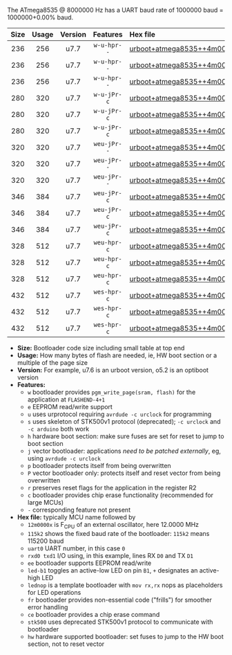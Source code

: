 The ATmega8535 @ 8000000 Hz has a UART baud rate of 1000000 baud = 1000000+0.00% baud.

|Size|Usage|Version|Features|Hex file|
|:-:|:-:|:-:|:-:|:--|
|236|256|u7.7|`w-u-hpr--`|[urboot+atmega8535++4m0000x++500k0_uart0_rxd0_txd1_led+b0_fr_hw.hex](https://raw.githubusercontent.com/stefanrueger/urboot.hex/main/mcus/atmega8535/external_oscillator/fcpu++4m0000_Hz/br++500k0_bps/urboot+atmega8535++4m0000x++500k0_uart0_rxd0_txd1_led+b0_fr_hw.hex)|
|236|256|u7.7|`w-u-hpr--`|[urboot+atmega8535++4m0000x++500k0_uart0_rxd0_txd1_led+b7_fr_hw.hex](https://raw.githubusercontent.com/stefanrueger/urboot.hex/main/mcus/atmega8535/external_oscillator/fcpu++4m0000_Hz/br++500k0_bps/urboot+atmega8535++4m0000x++500k0_uart0_rxd0_txd1_led+b7_fr_hw.hex)|
|236|256|u7.7|`w-u-hpr--`|[urboot+atmega8535++4m0000x++500k0_uart0_rxd0_txd1_lednop_fr_hw.hex](https://raw.githubusercontent.com/stefanrueger/urboot.hex/main/mcus/atmega8535/external_oscillator/fcpu++4m0000_Hz/br++500k0_bps/urboot+atmega8535++4m0000x++500k0_uart0_rxd0_txd1_lednop_fr_hw.hex)|
|280|320|u7.7|`w-u-jPr-c`|[urboot+atmega8535++4m0000x++500k0_uart0_rxd0_txd1_led+b0_fr_ce.hex](https://raw.githubusercontent.com/stefanrueger/urboot.hex/main/mcus/atmega8535/external_oscillator/fcpu++4m0000_Hz/br++500k0_bps/urboot+atmega8535++4m0000x++500k0_uart0_rxd0_txd1_led+b0_fr_ce.hex)|
|280|320|u7.7|`w-u-jPr-c`|[urboot+atmega8535++4m0000x++500k0_uart0_rxd0_txd1_led+b7_fr_ce.hex](https://raw.githubusercontent.com/stefanrueger/urboot.hex/main/mcus/atmega8535/external_oscillator/fcpu++4m0000_Hz/br++500k0_bps/urboot+atmega8535++4m0000x++500k0_uart0_rxd0_txd1_led+b7_fr_ce.hex)|
|280|320|u7.7|`w-u-jPr-c`|[urboot+atmega8535++4m0000x++500k0_uart0_rxd0_txd1_lednop_fr_ce.hex](https://raw.githubusercontent.com/stefanrueger/urboot.hex/main/mcus/atmega8535/external_oscillator/fcpu++4m0000_Hz/br++500k0_bps/urboot+atmega8535++4m0000x++500k0_uart0_rxd0_txd1_lednop_fr_ce.hex)|
|320|320|u7.7|`weu-jPr--`|[urboot+atmega8535++4m0000x++500k0_uart0_rxd0_txd1_ee_led+b0_fr.hex](https://raw.githubusercontent.com/stefanrueger/urboot.hex/main/mcus/atmega8535/external_oscillator/fcpu++4m0000_Hz/br++500k0_bps/urboot+atmega8535++4m0000x++500k0_uart0_rxd0_txd1_ee_led+b0_fr.hex)|
|320|320|u7.7|`weu-jPr--`|[urboot+atmega8535++4m0000x++500k0_uart0_rxd0_txd1_ee_led+b7_fr.hex](https://raw.githubusercontent.com/stefanrueger/urboot.hex/main/mcus/atmega8535/external_oscillator/fcpu++4m0000_Hz/br++500k0_bps/urboot+atmega8535++4m0000x++500k0_uart0_rxd0_txd1_ee_led+b7_fr.hex)|
|320|320|u7.7|`weu-jPr--`|[urboot+atmega8535++4m0000x++500k0_uart0_rxd0_txd1_ee_lednop_fr.hex](https://raw.githubusercontent.com/stefanrueger/urboot.hex/main/mcus/atmega8535/external_oscillator/fcpu++4m0000_Hz/br++500k0_bps/urboot+atmega8535++4m0000x++500k0_uart0_rxd0_txd1_ee_lednop_fr.hex)|
|346|384|u7.7|`weu-jPr-c`|[urboot+atmega8535++4m0000x++500k0_uart0_rxd0_txd1_ee_led+b0_fr_ce.hex](https://raw.githubusercontent.com/stefanrueger/urboot.hex/main/mcus/atmega8535/external_oscillator/fcpu++4m0000_Hz/br++500k0_bps/urboot+atmega8535++4m0000x++500k0_uart0_rxd0_txd1_ee_led+b0_fr_ce.hex)|
|346|384|u7.7|`weu-jPr-c`|[urboot+atmega8535++4m0000x++500k0_uart0_rxd0_txd1_ee_led+b7_fr_ce.hex](https://raw.githubusercontent.com/stefanrueger/urboot.hex/main/mcus/atmega8535/external_oscillator/fcpu++4m0000_Hz/br++500k0_bps/urboot+atmega8535++4m0000x++500k0_uart0_rxd0_txd1_ee_led+b7_fr_ce.hex)|
|346|384|u7.7|`weu-jPr-c`|[urboot+atmega8535++4m0000x++500k0_uart0_rxd0_txd1_ee_lednop_fr_ce.hex](https://raw.githubusercontent.com/stefanrueger/urboot.hex/main/mcus/atmega8535/external_oscillator/fcpu++4m0000_Hz/br++500k0_bps/urboot+atmega8535++4m0000x++500k0_uart0_rxd0_txd1_ee_lednop_fr_ce.hex)|
|328|512|u7.7|`weu-hpr-c`|[urboot+atmega8535++4m0000x++500k0_uart0_rxd0_txd1_ee_led+b0_fr_ce_hw.hex](https://raw.githubusercontent.com/stefanrueger/urboot.hex/main/mcus/atmega8535/external_oscillator/fcpu++4m0000_Hz/br++500k0_bps/urboot+atmega8535++4m0000x++500k0_uart0_rxd0_txd1_ee_led+b0_fr_ce_hw.hex)|
|328|512|u7.7|`weu-hpr-c`|[urboot+atmega8535++4m0000x++500k0_uart0_rxd0_txd1_ee_led+b7_fr_ce_hw.hex](https://raw.githubusercontent.com/stefanrueger/urboot.hex/main/mcus/atmega8535/external_oscillator/fcpu++4m0000_Hz/br++500k0_bps/urboot+atmega8535++4m0000x++500k0_uart0_rxd0_txd1_ee_led+b7_fr_ce_hw.hex)|
|328|512|u7.7|`weu-hpr-c`|[urboot+atmega8535++4m0000x++500k0_uart0_rxd0_txd1_ee_lednop_fr_ce_hw.hex](https://raw.githubusercontent.com/stefanrueger/urboot.hex/main/mcus/atmega8535/external_oscillator/fcpu++4m0000_Hz/br++500k0_bps/urboot+atmega8535++4m0000x++500k0_uart0_rxd0_txd1_ee_lednop_fr_ce_hw.hex)|
|432|512|u7.7|`wes-hpr-c`|[urboot+atmega8535++4m0000x++500k0_uart0_rxd0_txd1_ee_led+b0_fr_ce_stk500_hw.hex](https://raw.githubusercontent.com/stefanrueger/urboot.hex/main/mcus/atmega8535/external_oscillator/fcpu++4m0000_Hz/br++500k0_bps/urboot+atmega8535++4m0000x++500k0_uart0_rxd0_txd1_ee_led+b0_fr_ce_stk500_hw.hex)|
|432|512|u7.7|`wes-hpr-c`|[urboot+atmega8535++4m0000x++500k0_uart0_rxd0_txd1_ee_led+b7_fr_ce_stk500_hw.hex](https://raw.githubusercontent.com/stefanrueger/urboot.hex/main/mcus/atmega8535/external_oscillator/fcpu++4m0000_Hz/br++500k0_bps/urboot+atmega8535++4m0000x++500k0_uart0_rxd0_txd1_ee_led+b7_fr_ce_stk500_hw.hex)|
|432|512|u7.7|`wes-hpr-c`|[urboot+atmega8535++4m0000x++500k0_uart0_rxd0_txd1_ee_lednop_fr_ce_stk500_hw.hex](https://raw.githubusercontent.com/stefanrueger/urboot.hex/main/mcus/atmega8535/external_oscillator/fcpu++4m0000_Hz/br++500k0_bps/urboot+atmega8535++4m0000x++500k0_uart0_rxd0_txd1_ee_lednop_fr_ce_stk500_hw.hex)|

- **Size:** Bootloader code size including small table at top end
- **Usage:** How many bytes of flash are needed, ie, HW boot section or a multiple of the page size
- **Version:** For example, u7.6 is an urboot version, o5.2 is an optiboot version
- **Features:**
  + `w` bootloader provides `pgm_write_page(sram, flash)` for the application at `FLASHEND-4+1`
  + `e` EEPROM read/write support
  + `u` uses urprotocol requiring `avrdude -c urclock` for programming
  + `s` uses skeleton of STK500v1 protocol (deprecated); `-c urclock` and `-c arduino` both work
  + `h` hardware boot section: make sure fuses are set for reset to jump to boot section
  + `j` vector bootloader: applications *need to be patched externally*, eg, using `avrdude -c urclock`
  + `p` bootloader protects itself from being overwritten
  + `P` vector bootloader only: protects itself and reset vector from being overwritten
  + `r` preserves reset flags for the application in the register R2
  + `c` bootloader provides chip erase functionality (recommended for large MCUs)
  + `-` corresponding feature not present
- **Hex file:** typically MCU name followed by
  + `12m0000x` is F<sub>CPU</sub> of an external oscillator, here 12.0000 MHz
  + `115k2` shows the fixed baud rate of the bootloader: `115k2` means 115200 baud
  + `uart0` UART number, in this case `0`
  + `rxd0 txd1` I/O using, in this example, lines RX `D0` and TX `D1`
  + `ee` bootloader supports EEPROM read/write
  + `led-b1` toggles an active-low LED on pin `B1`, `+` designates an active-high LED
  + `lednop` is a template bootloader with `mov rx,rx` nops as placeholders for LED operations
  + `fr` bootloader provides non-essential code ("frills") for smoother error handling
  + `ce` bootloader provides a chip erase command
  + `stk500` uses deprecated STK500v1 protocol to communicate with bootloader
  + `hw` hardware supported bootloader: set fuses to jump to the HW boot section, not to reset vector

